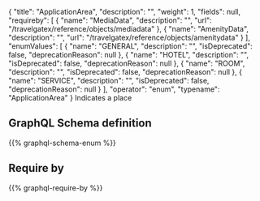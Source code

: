 {
  "title": "ApplicationArea",
  "description": "",
  "weight": 1,
  "fields": null,
  "requireby": [
    {
      "name": "MediaData",
      "description": "",
      "url": "/travelgatex/reference/objects/mediadata"
    },
    {
      "name": "AmenityData",
      "description": "",
      "url": "/travelgatex/reference/objects/amenitydata"
    }
  ],
  "enumValues": [
    {
      "name": "GENERAL",
      "description": "",
      "isDeprecated": false,
      "deprecationReason": null
    },
    {
      "name": "HOTEL",
      "description": "",
      "isDeprecated": false,
      "deprecationReason": null
    },
    {
      "name": "ROOM",
      "description": "",
      "isDeprecated": false,
      "deprecationReason": null
    },
    {
      "name": "SERVICE",
      "description": "",
      "isDeprecated": false,
      "deprecationReason": null
    }
  ],
  "operator": "enum",
  "typename": "ApplicationArea"
}
Indicates a place
## GraphQL Schema definition

{{% graphql-schema-enum %}}

## Require by

{{% graphql-require-by %}}
